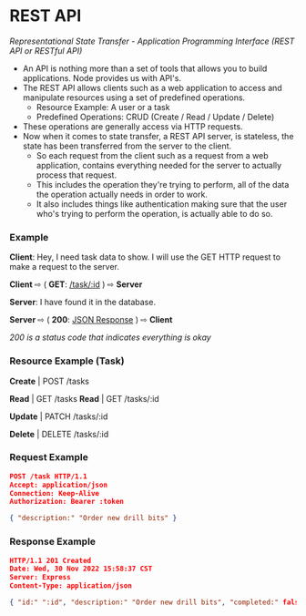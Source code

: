 # REST API
*Representational State Transfer - Application Programming Interface (REST API or RESTful API)*

- An API is nothing more than a set of tools that allows you to build applications. Node provides us with API's. 
- The REST API allows clients such as a web application to access and manipulate resources using a set of predefined operations.
  - Resource Example: A user or a task
  - Predefined Operations: CRUD (Create / Read / Update / Delete)
- These operations are generally access via HTTP requests.
- Now when it comes to state transfer, a REST API server, is stateless, the state has been transferred from the server to the client.
  - So each request from the client such as a request from a web application, contains everything needed for the server to actually process that request.
  - This includes the operation they're trying to perform, all of the data the operation actually needs in order to work.
  - It also includes things like authentication making sure that the user who's trying to perform the operation, is actually able to do so.

### Example

__Client__: Hey, I need task data to show. I will use the GET HTTP request to make a request to the server. 

__Client__ ⇨ ( __GET__: <u>/task/:id</u> ) ⇨ __Server__

__Server__: I have found it in the database.

__Server__ ⇨ ( __200__: <u>JSON Response</u> ) ⇨ __Client__

_200 is a status code that indicates everything is okay_

### Resource Example (Task)

__Create__ | POST /tasks

__Read__ | GET /tasks
__Read__ | GET /tasks/:id

__Update__ | PATCH /tasks/:id

__Delete__ | DELETE /tasks/:id

### Request Example
```JSON
POST /task HTTP/1.1
Accept: application/json
Connection: Keep-Alive
Authorization: Bearer :token

{ "description:" "Order new drill bits" }
```

### Response Example
```JSON
HTTP/1.1 201 Created
Date: Wed, 30 Nov 2022 15:58:37 CST
Server: Express
Content-Type: application/json

{ "id:" ":id", "description:" "Order new drill bits", "completed:" false }
```